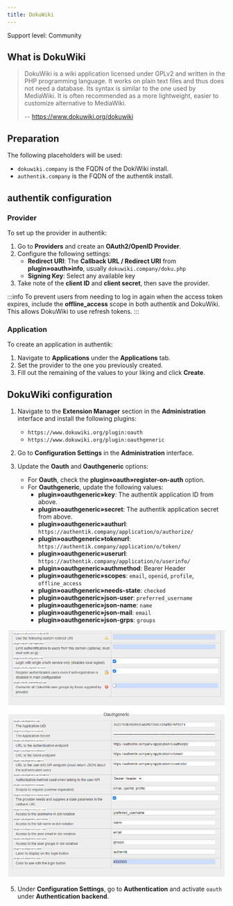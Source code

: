 ```yaml
---
title: DokuWiki
---
```


<span class="badge badge--secondary">Support level: Community</span>

## What is DokuWiki

> DokuWiki is a wiki application licensed under GPLv2 and written in the PHP programming language. It works on plain text files and thus does not need a database. Its syntax is similar to the one used by MediaWiki. It is often recommended as a more lightweight, easier to customize alternative to MediaWiki.
>
> -- https://www.dokuwiki.org/dokuwiki

## Preparation

The following placeholders will be used:
- `dokuwiki.company` is the FQDN of the DokiWiki install.
- `authentik.company` is the FQDN of the authentik install.

## authentik configuration

### Provider

To set up the provider in authentik:

1. Go to **Providers** and create an **OAuth2/OpenID Provider**.
2. Configure the following settings:
   - **Redirect URI**: The **Callback URL / Redirect URI** from **plugin»oauth»info**, usually `dokuwiki.company/doku.php`
   - **Signing Key**: Select any available key
3. Take note of the **client ID** and **client secret**, then save the provider.

:::info
To prevent users from needing to log in again when the access token expires, include the **offline_access** scope in both authentik and DokuWiki. This allows DokuWiki to use refresh tokens.
:::

### Application

To create an application in authentik:

1. Navigate to **Applications** under the **Applications** tab.
2. Set the provider to the one you previously created.
3. Fill out the remaining of the values to your liking and click **Create**.


## DokuWiki configuration

1. Navigate to the **Extension Manager** section in the **Administration** interface and install the following plugins:
   - `https://www.dokuwiki.org/plugin:oauth`
   - `https://www.dokuwiki.org/plugin:oauthgeneric`

3. Go to **Configuration Settings** in the **Administration** interface.
4. Update the **Oauth** and **Oauthgeneric** options:
   - For **Oauth**, check the **plugin»oauth»register-on-auth** option.
   - For **Oauthgeneric**, update the following values:
     - **plugin»oauthgeneric»key**: The authentik application ID from above.
     - **plugin»oauthgeneric»secret**: The authentik application secret from above.
     - **plugin»oauthgeneric»authurl**: `https://authentik.company/application/o/authorize/`
     - **plugin»oauthgeneric»tokenurl**: `https://authentik.company/application/o/token/`
     - **plugin»oauthgeneric»userurl**: `https://authentik.company/application/o/userinfo/`
     - **plugin»oauthgeneric»authmethod**: Bearer Header
     - **plugin»oauthgeneric»scopes**: `email`, `openid`, `profile`, `offline_access`
     - **plugin»oauthgeneric»needs-state**: `checked`
     - **plugin»oauthgeneric»json-user**: `preferred_username`
     - **plugin»oauthgeneric»json-name**: `name`
     - **plugin»oauthgeneric»json-mail**: `email`
     - **plugin»oauthgeneric»json-grps**: `groups`

![](./dokuwiki_oauth_generic.png)

5. Under **Configuration Settings**, go to **Authentication** and activate `oauth` under **Authentication backend**.
